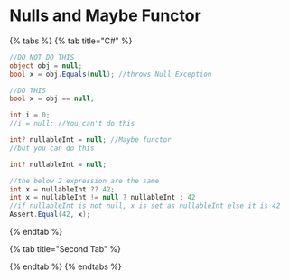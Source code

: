 # Nulls and Maybe Functor

{% tabs %}
{% tab title="C\#" %}
```csharp
//DO NOT DO THIS
object obj = null;
bool x = obj.Equals(null); //throws Null Exception

//DO THIS
bool x = obj == null;

```

```csharp
int i = 0;
//i = null; //You can't do this

int? nullableInt = null; //Maybe functor 
//but you can do this
```



```csharp
int? nullableInt = null;

//the below 2 expression are the same
int x = nullableInt ?? 42; 
int x = nullableInt != null ? nullableInt : 42
//if nullableInt is not null, x is set as nullableInt else it is 42
Assert.Equal(42, x);
```
{% endtab %}

{% tab title="Second Tab" %}

{% endtab %}
{% endtabs %}

